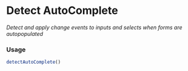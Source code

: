 # Detect AutoComplete
  _Detect and apply change events to inputs and selects when forms are autopopulated_

### Usage

```javascript
detectAutoComplete()
```
